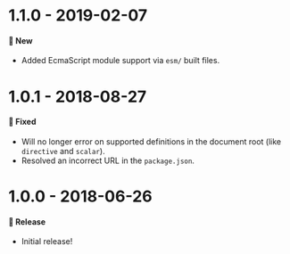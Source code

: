 # 1.1.0 - 2019-02-07

#### 🚀 New

- Added EcmaScript module support via `esm/` built files.

# 1.0.1 - 2018-08-27

#### 🐞 Fixed

- Will no longer error on supported definitions in the document root (like `directive` and
  `scalar`).
- Resolved an incorrect URL in the `package.json`.

# 1.0.0 - 2018-06-26

#### 🎉 Release

- Initial release!
